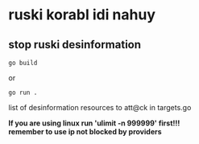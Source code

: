 # ruski korabl idi nahuy

## stop ruski desinformation

```
go build
```
or  
```
go run .
```

list of desinformation resources to att@ck in targets.go  

**If you are using linux run 'ulimit -n 999999' first!!!**  
**remember to use ip not blocked by providers**  